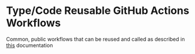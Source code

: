 # Type/Code Reusable GitHub Actions Workflows
Common, public workflows that can be reused and called as described in [this](https://docs.github.com/en/actions/using-workflows/reusing-workflows) documentation
